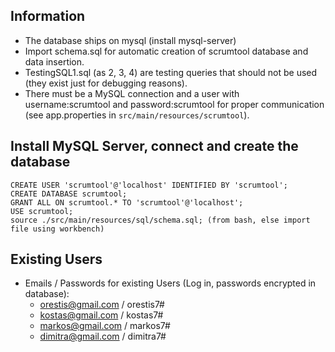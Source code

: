 ## Information
- The database ships on mysql (install mysql-server)
- Import schema.sql for automatic creation of scrumtool database and data insertion.
- TestingSQL1.sql (as 2, 3, 4) are testing queries that should not be used
  (they exist just for debugging reasons).
- There must be a MySQL connection and a user with username:scrumtool and password:scrumtool
  for proper communication (see app.properties in `src/main/resources/scrumtool`).

## Install MySQL Server, connect and create the database
    CREATE USER 'scrumtool'@'localhost' IDENTIFIED BY 'scrumtool';
    CREATE DATABASE scrumtool;
    GRANT ALL ON scrumtool.* TO 'scrumtool'@'localhost';
    USE scrumtool;
    source ./src/main/resources/sql/schema.sql; (from bash, else import file using workbench)

## Existing Users
- Emails / Passwords for existing Users (Log in, passwords encrypted in database):
  - orestis@gmail.com / orestis7#
  - kostas@gmail.com  / kostas7#
  - markos@gmail.com  / markos7#
  - dimitra@gmail.com / dimitra7#
